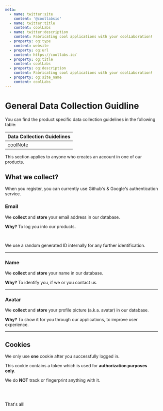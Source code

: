 ```yaml
---
meta:
  - name: twitter:site
    content: '@coollabsio'
  - name: twitter:title
    content: coolLabs
  - name: twitter:description
    content: Fabricating cool applications with your coolLaboration!
  - property: og:type
    content: website
  - property: og:url
    content: https://coollabs.io/
  - property: og:title
    content: coolLabs
  - property: og:description
    content: Fabricating cool applications with your coolLaboration!
  - property: og:site_name
    content: coolLabs
---
```


# General Data Collection Guidline

You can find the product specific data collection guidelines in the following table:

<center>

| Data Collection Guidelines |
| ------------- |
| [coolNote](coolNote.html#what-we-collect)| 

</center>

This section applies to anyone who creates an account in one of our products.

## What we collect?

When you register, you can currently use Github's & Google's authentication service.

### Email
We **collect** and **store** your email address in our database.

__Why?__ To log you into our products.

<br/>

We use a random generated ID internally for any further identification.

<hr/>

### Name
We **collect** and **store** your name in our database.

__Why?__ To identify you, if we or you contact us.

<hr/>

### Avatar
We **collect** and **store** your profile picture (a.k.a. avatar) in our database.

__Why?__ To show it for you through our applications, to improve user experience.

<hr/>

## Cookies

We only use **one** cookie after you successfully logged in. 

This cookie contains a token which is used for **authorization purposes only**. 

We do **NOT** track or fingerprint anything with it.

<br/>
<br/>

That's all!
